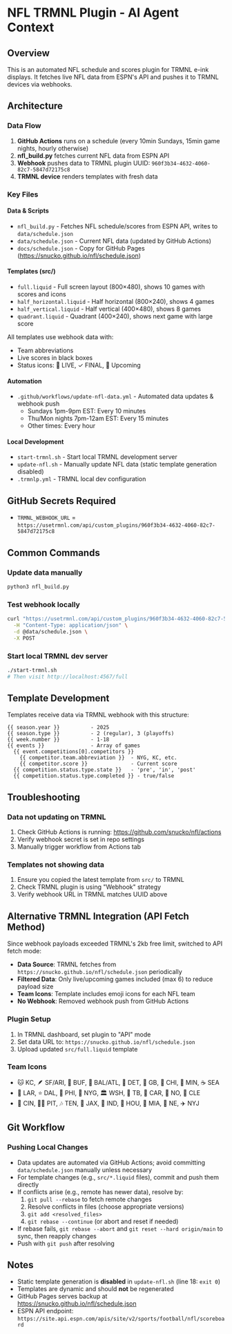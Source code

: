 # NFL TRMNL Plugin - AI Agent Context

## Overview
This is an automated NFL schedule and scores plugin for TRMNL e-ink displays. It fetches live NFL data from ESPN's API and pushes it to TRMNL devices via webhooks.

## Architecture

### Data Flow
1. **GitHub Actions** runs on a schedule (every 10min Sundays, 15min game nights, hourly otherwise)
2. **nfl_build.py** fetches current NFL data from ESPN API
3. **Webhook** pushes data to TRMNL plugin UUID: `960f3b34-4632-4060-82c7-5847d72175c8`
4. **TRMNL device** renders templates with fresh data

### Key Files

#### Data & Scripts
- `nfl_build.py` - Fetches NFL schedule/scores from ESPN API, writes to `data/schedule.json`
- `data/schedule.json` - Current NFL data (updated by GitHub Actions)
- `docs/schedule.json` - Copy for GitHub Pages (https://snucko.github.io/nfl/schedule.json)

#### Templates (src/)
- `full.liquid` - Full screen layout (800×480), shows 10 games with scores and icons
- `half_horizontal.liquid` - Half horizontal (800×240), shows 4 games
- `half_vertical.liquid` - Half vertical (400×480), shows 8 games
- `quadrant.liquid` - Quadrant (400×240), shows next game with large score

All templates use webhook data with:
- Team abbreviations
- Live scores in black boxes
- Status icons: 🔴 LIVE, ✓ FINAL, 📅 Upcoming

#### Automation
- `.github/workflows/update-nfl-data.yml` - Automated data updates & webhook push
  - Sundays 1pm-9pm EST: Every 10 minutes
  - Thu/Mon nights 7pm-12am EST: Every 15 minutes
  - Other times: Every hour

#### Local Development
- `start-trmnl.sh` - Start local TRMNL development server
- `update-nfl.sh` - Manually update NFL data (static template generation disabled)
- `.trmnlp.yml` - TRMNL local dev configuration

## GitHub Secrets Required
- `TRMNL_WEBHOOK_URL` = `https://usetrmnl.com/api/custom_plugins/960f3b34-4632-4060-82c7-5847d72175c8`

## Common Commands

### Update data manually
```bash
python3 nfl_build.py
```

### Test webhook locally
```bash
curl "https://usetrmnl.com/api/custom_plugins/960f3b34-4632-4060-82c7-5847d72175c8" \
  -H "Content-Type: application/json" \
  -d @data/schedule.json \
  -X POST
```

### Start local TRMNL dev server
```bash
./start-trmnl.sh
# Then visit http://localhost:4567/full
```

## Template Development

Templates receive data via TRMNL webhook with this structure:
```liquid
{{ season.year }}          - 2025
{{ season.type }}          - 2 (regular), 3 (playoffs)
{{ week.number }}          - 1-18
{{ events }}               - Array of games
  {{ event.competitions[0].competitors }}
    {{ competitor.team.abbreviation }}  - NYG, KC, etc.
    {{ competitor.score }}              - Current score
  {{ competition.status.type.state }}   - 'pre', 'in', 'post'
  {{ competition.status.type.completed }} - true/false
```

## Troubleshooting

### Data not updating on TRMNL
1. Check GitHub Actions is running: https://github.com/snucko/nfl/actions
2. Verify webhook secret is set in repo settings
3. Manually trigger workflow from Actions tab

### Templates not showing data
1. Ensure you copied the latest template from `src/` to TRMNL
2. Check TRMNL plugin is using "Webhook" strategy
3. Verify webhook URL in TRMNL matches UUID above

## Alternative TRMNL Integration (API Fetch Method)

Since webhook payloads exceeded TRMNL's 2kb free limit, switched to API fetch mode:

- **Data Source**: TRMNL fetches from `https://snucko.github.io/nfl/schedule.json` periodically
- **Filtered Data**: Only live/upcoming games included (max 6) to reduce payload size
- **Team Icons**: Template includes emoji icons for each NFL team
- **No Webhook**: Removed webhook push from GitHub Actions

### Plugin Setup
1. In TRMNL dashboard, set plugin to "API" mode
2. Set data URL to: `https://snucko.github.io/nfl/schedule.json`
3. Upload updated `src/full.liquid` template

### Team Icons
- 🐱 KC, 🪶 SF/ARI, 🦬 BUF, 🦅 BAL/ATL, 🦌 DET, 🧀 GB, 🐻 CHI, 🧝 MIN, ☕ SEA
- 🐑 LAR, ⭐ DAL, 🔔 PHI, 🗽 NYG, 🏛️ WSH, 🦃 TB, 🐾 CAR, 🎷 NO, 🐶 CLE
- 🐯 CIN, 🏴‍☠️ PIT, 🎶 TEN, 🦎 JAX, 🐴 IND, 🚀 HOU, 🐬 MIA, 🧙 NE, ✈️ NYJ

## Git Workflow

### Pushing Local Changes
- Data updates are automated via GitHub Actions; avoid committing `data/schedule.json` manually unless necessary
- For template changes (e.g., `src/*.liquid` files), commit and push them directly
- If conflicts arise (e.g., remote has newer data), resolve by:
  1. `git pull --rebase` to fetch remote changes
  2. Resolve conflicts in files (choose appropriate versions)
  3. `git add <resolved_files>`
  4. `git rebase --continue` (or abort and reset if needed)
- If rebase fails, `git rebase --abort` and `git reset --hard origin/main` to sync, then reapply changes
- Push with `git push` after resolving

## Notes
- Static template generation is **disabled** in `update-nfl.sh` (line 18: `exit 0`)
- Templates are dynamic and should **not** be regenerated
- GitHub Pages serves backup at https://snucko.github.io/nfl/schedule.json
- ESPN API endpoint: `https://site.api.espn.com/apis/site/v2/sports/football/nfl/scoreboard`
